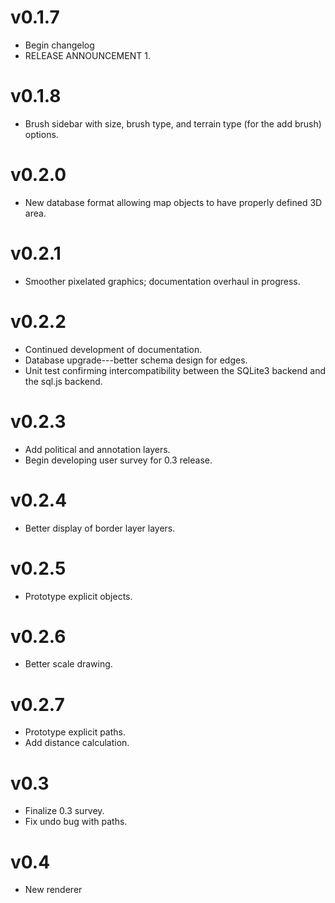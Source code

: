 # v0.1.7
* Begin changelog
* RELEASE ANNOUNCEMENT 1.

# v0.1.8
* Brush sidebar with size, brush type, and terrain type (for the add brush) options.

# v0.2.0
* New database format allowing map objects to have properly defined 3D area.

# v0.2.1
* Smoother pixelated graphics; documentation overhaul in progress.

# v0.2.2
* Continued development of documentation.
* Database upgrade---better schema design for edges.
* Unit test confirming intercompatibility between the SQLite3 backend and the sql.js backend.

# v0.2.3
* Add political and annotation layers.
* Begin developing user survey for 0.3 release.

# v0.2.4
* Better display of border layer layers.

# v0.2.5
* Prototype explicit objects.

# v0.2.6
* Better scale drawing.

# v0.2.7
* Prototype explicit paths.
* Add distance calculation.

# v0.3
* Finalize 0.3 survey.
* Fix undo bug with paths.

# v0.4
* New renderer
